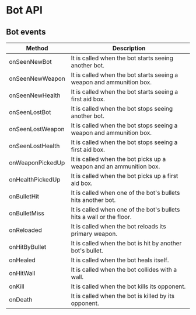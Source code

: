# Bot API

## Bot events

Method | Description
------------ | -------------
onSeenNewBot | It is called when the bot starts seeing another bot.
onSeenNewWeapon | It is called when the bot starts seeing a weapon and ammunition box.
onSeenNewHealth | It is called when the bot starts seeing a first aid box.
onSeenLostBot | It is called when the bot stops seeing another bot.
onSeenLostWeapon | It is called when the bot stops seeing a weapon and ammunition box.
onSeenLostHealth | It is called when the bot stops seeing a first aid box.
onWeaponPickedUp | It is called when the bot picks up a weapon and an ammunition box.
onHealthPickedUp | It is called when the bot picks up a first aid box.
onBulletHit | It is called when one of the bot's bullets hits another bot.
onBulletMiss | It is called when one of the bot's bullets hits a wall or the floor.
onReloaded | It is called when the bot reloads its primary weapon.
onHitByBullet | It is called when the bot is hit by another bot's bullet.
onHealed | It is called when the bot heals itself.
onHitWall | It is called when the bot collides with a wall.
onKill | It is called when the bot kills its opponent.
onDeath | It is called when the bot is killed by its opponent.